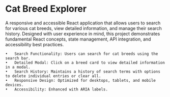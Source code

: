 # Cat Breed Explorer 
A responsive and accessible React application that allows users to search for various cat breeds, view detailed information, and manage their search history. Designed with user experience in mind, this project demonstrates fundamental React concepts, state management, API integration, and accessibility best practices.

	•	Search Functionality: Users can search for cat breeds using the search bar.
	•	Detailed Modal: Click on a breed card to view detailed information in a modal.
	•	Search History: Maintains a history of search terms with options to delete individual entries or clear all.
	•	Responsive Design: Optimized for desktops, tablets, and mobile devices.
	•	Accessibility: Enhanced with ARIA labels.
